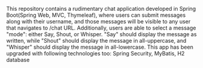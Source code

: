 This repository contains a rudimentary chat application developed in Spring Boot(Spring Web, MVC, Thymeleaf), where users can submit messages along with their username, and those messages will be visible to any user that navigates to /chat URL. Additionally, users are able to select a message "mode": either Say, Shout, or Whisper. "Say" should display the message as written, while "Shout" should display the message in all-uppercase, and "Whisper" should display the message in all-lowercase. 
This app has been upgraded with following technologies too: Spring Security, MyBatis, H2 database
